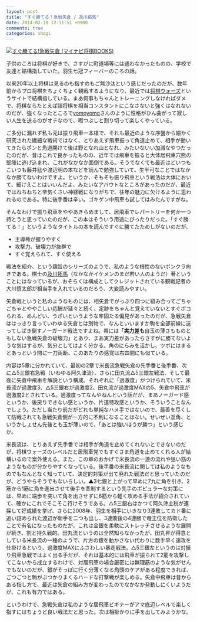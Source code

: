 ```yaml
---
layout: post
title: "すぐ勝てる！急戦矢倉 / 及川拓馬"
date: 2014-02-18 12:11:51 +0900
comments: true
categories: shogi
---
```

<a href="http://www.amazon.co.jp/exec/obidos/ASIN/4839946078/myhumangetsme-22/ref=nosim/" name="amazletlink" target="_blank"><img src="http://ecx.images-amazon.com/images/I/519Ede2OF6L._SL160_.jpg" alt="すぐ勝てる!急戦矢倉 (マイナビ将棋BOOKS)" style="border: none;" /></a>


子供のころは将棋が好きで、さすがに町道場等には通わなかったものの、学校で友達と結構指していた。羽生七冠フィーバーのころの話。

<!--more-->

以来20年以上将棋は見るのも指すのもご無沙汰という感じだったのだが、数年前からプロ将棋をちょくちょく観戦するようになり、最近では<a href="http://shogiwars.heroz.jp/">将棋ウォーズ</a>というサイトで結構指している。まあ何事もちゃんとトレーニングしなければダメで、将棋ならたとえば詰将棋を相当コンスタントにこなさないと強くはなれないのだが、強くなったところで<a href="http://www.yamdas.org/">yomoyomo</a>さんのように性格がひん曲がって寂しい人生を送るのがオチなので、暇つぶしと割り切って楽しくやっている。

ご多分に漏れず私も元は振り飛車一本槍で、それも最近のような序盤から細かく研究された繊細な戦術ではなく、とりあえず飛車振って角道止めて、相手が動いてきたらポンと角道開けて後は野となれ山となれ、みたいないい加減なやつだったのだが、昔はこれで良かったものの、近年では飛車を振ると大体居飛車穴熊の堅陣に逃げ込まれ、これがなかなか面倒である。そうでなくても最近はどいつもこいつも藤井猛や渡辺明の本などを読んで勉強していて、生半可なことではなかなか勝てないわけですよ。というか、そもそも振り飛車という戦法は大体において、細けえことはいいんだよ、みたいなアバウトなところがあったのだが、最近ではねちねちと辛気くさい神経戦になりがちで、往年の魅力に欠けるように思われるのである。特に後手番は辛い。ゴキゲン中飛車も試してはみたんですがね。

そんなわけで振り飛車をややあきらめまして、居飛車でレパートリーを何か一つ持とうと思っていたのだが、この本はそういう用途にぴったりだった。「すぐ勝てる！」というようなタイトルの本を読んですぐに勝てたためしがないのだが、

<ul>
<li>主導権が握りやすく
<li>攻撃力、破壊力が抜群で
<li>すぐ覚えられて、すぐ使える
</ul>

戦法を紹介、という趣旨のシリーズのようで、私のような根性のないボンクラ向きである。棋士の<a href="http://www.shogi.or.jp/player/kishi/oikawa.html">及川拓馬</a>（なかなかイケメンのまだ若い人のようだ）著ということにはなっているが、おそらくは構成としてクレジットされている観戦記者の大川慎太郎が相当手を入れているのだろう、大変読みやすい。

矢倉戦というと私のようなものには、相矢倉でがっぷり四つに組み合ってごちゃごちゃとややこしい応酬が延々と続く、定跡をちゃんと覚えていないとすぐボコられる、めんどい、うざいというような牢固たる偏見があったのだが、急戦矢倉ははっきり言っていわゆる矢倉とは別物で、なんといいますか駒を全部前線に送ってしばき倒すノーガード戦法ですよね。帯には「<strong>実力差も</strong>自玉の薄さもものともしない急戦矢倉の破壊力」とあり、まあ実力差があったらさすがに勝てないような気はするが、気分としてはよく分かる。角のにらみを活かし、ツボにはまるとあっという間に一刀両断、このあたりの感覚は右四間にも似ている。

内容は5章に分かれていて、最初の2章で米長流急戦矢倉の先手番と後手番、次に△5三銀右急戦（いわゆる阿久津流）、さらに田丸流△5三銀左戦法、そして最後に矢倉中飛車を解説という構成。それぞれに「過激度」がつけられていて、米長流が過激度3、△5三銀右が過激度2、田丸流が過激度MAXの5、矢倉中飛車が過激度2とされている。過激度ってなんやねんという話だが、まあノーガード感というか、後戻りできない感というか、片道特攻感というか、そういうことなんでしょう。ただし当たり前だがどれも単純なハメ手ではないので、最善を尽くして防戦されても急戦矢倉側が一方的に不利になることはない。せいぜい互角、というかしょせん先後とも玉が薄いので、「あとは強いほうが勝つ」という感じか。

米長流は、とりあえず先手番では相手が角道を止めてくれないとできないのだが、将棋ウォーズのレベルだと居飛車党でもすぐさま角道を止めてくれる人が結構いるので案外使える。また、この章のおかげで米長流の一連の流れや狙い筋のようなものが分かりやすくなっている。後手番の米長流に関しては私のようなものでもなんとなく知っていて、決定的対策が出て廃れた戦法だと思っていたのだが、どうやらそうでもないらしい。▲3七銀と上がって早めに7九に角を引き、2筋から1筋に角を進出させて後手を牽制するという先手のポピュラーな対策には、早めに端歩を突いて角を出させずに6筋から軽く攻める手法が紹介されていて、確かにこれでそこそこ行けそうである。△5三銀右はかつて阿久津主税が連採して好成績を挙げ、さらに2008年、羽生を相手にいきなり3連敗してカド番に追い詰められた渡辺が新手を二つも出し、3連敗後の4連勝で竜王位を防衛したことで有名になったものだが、これは金銀を柔軟にストレッチさせるような展開が続き、割と持久戦的。田丸流というのは全然知らなかったが、田丸昇が得意としている米長流の一種のようで、片方の銀を動かさない代わりに数手早く速攻を仕掛けるという、過激度MAXにふさわしい暴走戦法。△5三銀左というのは対振り飛車急戦ではよく出る手だが、それは基本的には飛車が振られて2筋を攻撃してこないから成立するわけで、対居飛車の場合厳密には無理筋のような気がせんでもないのだが、銀がそっぽに行く分薄くなる角頭のケアがある程度できれば、ごつごつと駒がぶつかりまくるハードな打撃戦が楽しめる。矢倉中飛車は昔からある指し方で、最近は矢倉の組み方が変わったのでなかなか発動しにくいようだが、これも有力ではある。

というわけで、急戦矢倉は私のような居飛車ビギナーがアマ底辺レベルで楽しく指すにはちょうど良い戦法だと思った。次は相掛かりに手を出してみようかな。

